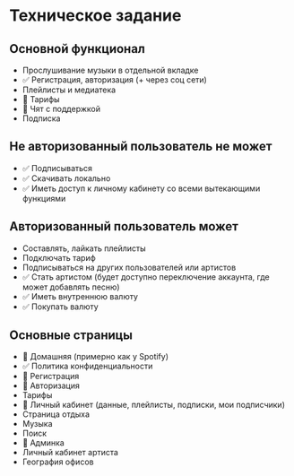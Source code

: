 # Техническое задание
## Основной функционал
* Прослушивание музыки в отдельной вкладке
* ✅ Регистрация, авторизация (+ через соц сети)
* Плейлисты и медиатека
* 🚧 Тарифы
* 🚧 Чят с поддержкой
* Подписка
## Не авторизованный пользователь не может
* ✅ Подписываться
* ✅ Скачивать локально
* ✅ Иметь доступ к личному кабинету со всеми вытекающими функциями
## Авторизованный пользователь может
* Составлять, лайкать плейлисты
* Подключать тариф
* Подписываться на других пользователей или артистов
* ✅ Стать артистом (будет доступно переключение аккаунта, где может добавлять песню)
* ✅ Иметь внутреннюю валюту
* ✅ Покупать валюту
## Основные страницы
* 🚧 Домашняя (примерно как у Spotify)
* ✅ Политика конфиденциальности
* 🚧 Регистрация
* 🚧 Авторизация
* Тарифы
* 🚧 Личный кабинет (данные, плейлисты, подписки, мои подписчики)
* Страница отдыха
* Музыка
* Поиск
* 🚧 Админка
* Личный кабинет артиста
* География офисов

